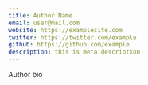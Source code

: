 ```yaml
---
title: Author Name
email: user@mail.com
website: https://examplesite.com
twitter: https://twitter.com/example
github: https://github.com/example
description: this is meta description
---
```

Author bio

